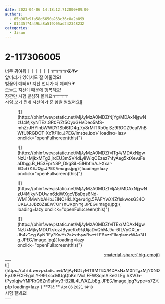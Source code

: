 ```yaml
---
date: 2023-04-06 14:18:12.712000+09:00
authors:
  - 65b907e9fa58d6650a763c36c8a2b899
  - 01435f74a49ba8a519705ad242348232
categories:
  - Jisun
---
```


# 2-117306005

<div class="post-container" markdown="1">
<div class="content-container md-sidebar__scrollwrap" markdown="1">

너무 귀여워ㅓㅓㅓㅓㅓㅓ ㅠㅠㅠㅠ😭💗💕<br>앞머리가 있어서도 잘 어울려요!<br>벚꽃이 예뻐요! 지선 언니가 더 예뻐요💗<br>오늘도 지선이 때문에 행복해요!<br>잠깐만 시험 열심히 볼께요ㅜㅜㅜㅜ<br>시험 보기 전에 지선이가 준 힘을 얻었어요💖<br>
<figure markdown="1">
![](https://phinf.wevpstatic.net/MjAyMzA0MDZfNjYg/MDAxNjgwNzU4MjkyNTEz.GRCFrZt5OyxGHVDeo5MS-mhZcJHYlnbWWDY1Sbl6fD4g.Xy8rMITRb0gISz9ROCZ9eafVhBWfU9RGDOT-XxTt7IIg.JPEG/image.jpg){ loading=lazy onclick="openFullscreen(this)"}
</figure>

<figure markdown="1">
![](https://phinf.wevpstatic.net/MjAyMzA0MDZfMTg4/MDAxNjgwNzU4MjkxMTg2.jrcEU3mSV4dLyliWiqOEzez7nfyAeg5ktXevuFeaDbgg.B_H53EprNSP_Dkg8iL-51HbfInAJ-Xxar-EDef5KEJQg.JPEG/image.jpg){ loading=lazy onclick="openFullscreen(this)"}
</figure>

<figure markdown="1">
![](https://phinf.wevpstatic.net/MjAyMzA0MDZfMjA5/MDAxNjgwNzU4MjkyNDUw.n6ddWXgcVBsDqs6Nd-WM10MwNbAHbJEINOHkLXgevu4g.5PAFYwX4ZfIskwosGS4OCKLA3JBz8ZaEW7OrYnQKpNYg.JPEG/image.jpg){ loading=lazy onclick="openFullscreen(this)"}
</figure>

<figure markdown="1">
![](https://phinf.wevpstatic.net/MjAyMzA0MDZfMTEx/MDAxNjgwNzU4MjkyMDU1.slozJByaeRx95jUijaDvQhMJ9u-6fLVyCXLn-Jb4kGcg.6yN3Fy3KwYs2akxtbpwBwctLE6azxFlIeqlamzWAu3Ug.JPEG/image.jpg){ loading=lazy onclick="openFullscreen(this)"}
</figure>


</div>
</div>

<div style="text-align: right;" markdown="1">
<a href="https://weverse.io/fromis9/fanpost/2-117306005" style="text-align: right;">:material-share:{.big-emoji}</a>
</div>
---

<div class="comments-container md-sidebar__scrollwrap" markdown="1">
<div class="comment" markdown="1">
<div class='id-container' markdown="1">
![](https://phinf.wevpstatic.net/MjAyNDEyMTlfMTE5/MDAxNzM0NTgzMjY0NDEy.08FClE9gxLY-99LscoMUgQbKnrVicLFFWSqmAi3eGLEg.hXV0n-tPyoIqjwYMPRrQ8Zn9aHvy3-B2llL4LWAZ_bEg.JPEG/image.jpg?type=s72){ pfp loading=lazy }
**<span class="artist">지선</span>** <small>Apr 06 2023, 14:18</small><br>
</div>
<div class='comment-body' markdown="1">
시험 잘봐요! <br>
</div>
</div>
</div>
---
